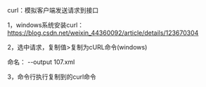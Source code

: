 curl：模拟客户端发送请求到接口

1，windows系统安装curl：
https://blog.csdn.net/weixin_44360092/article/details/123670304

2，选中请求，复制值>复制为cURL命令(windows)

命名：
--output 107.xml

3，命令行执行复制到的curl命令


